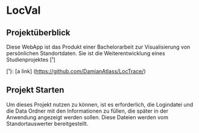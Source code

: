 # LocVal

## Projektüberblick
Diese WebApp ist das Produkt einer Bachelorarbeit zur Visualisierung von persönlichen Standortdaten.
Sie ist die Weiterentwicklung eines Studienprojektes [¹] 



[¹}: [a link] (https://github.com/DamianAtlass/LocTrace/)


## Projekt Starten
Um dieses Projekt nutzen zu können, ist es erforderlich, die Logindatei und die Data Ordner mit den Informationen zu füllen, die später in der Anwendung angezeigt werden sollen. Diese Dateien werden vom Standortauswerter bereitgestellt.